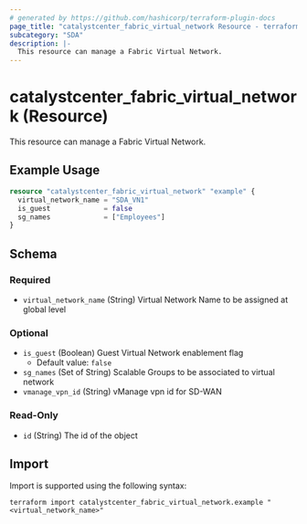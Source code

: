 ```yaml
---
# generated by https://github.com/hashicorp/terraform-plugin-docs
page_title: "catalystcenter_fabric_virtual_network Resource - terraform-provider-catalystcenter"
subcategory: "SDA"
description: |-
  This resource can manage a Fabric Virtual Network.
---
```


# catalystcenter_fabric_virtual_network (Resource)

This resource can manage a Fabric Virtual Network.

## Example Usage

```terraform
resource "catalystcenter_fabric_virtual_network" "example" {
  virtual_network_name = "SDA_VN1"
  is_guest             = false
  sg_names             = ["Employees"]
}
```

<!-- schema generated by tfplugindocs -->
## Schema

### Required

- `virtual_network_name` (String) Virtual Network Name to be assigned at global level

### Optional

- `is_guest` (Boolean) Guest Virtual Network enablement flag
  - Default value: `false`
- `sg_names` (Set of String) Scalable Groups to be associated to virtual network
- `vmanage_vpn_id` (String) vManage vpn id for SD-WAN

### Read-Only

- `id` (String) The id of the object

## Import

Import is supported using the following syntax:

```shell
terraform import catalystcenter_fabric_virtual_network.example "<virtual_network_name>"
```
